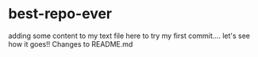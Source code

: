 # best-repo-ever
adding some content to my text file here to try my first commit.... let's see how it goes!!
Changes to README.md